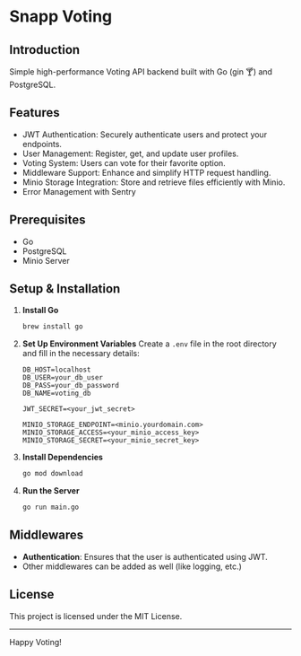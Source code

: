 # Snapp Voting

## Introduction 
Simple high-performance Voting API backend built with Go (gin 🍸) and PostgreSQL.

## Features
- JWT Authentication: Securely authenticate users and protect your endpoints.
- User Management: Register, get, and update user profiles.
- Voting System: Users can vote for their favorite option.
- Middleware Support: Enhance and simplify HTTP request handling.
- Minio Storage Integration: Store and retrieve files efficiently with Minio.
- Error Management with Sentry

## Prerequisites
- Go 
- PostgreSQL 
- Minio Server

## Setup & Installation

1. **Install Go**
   ```bash
   brew install go
   ```

2. **Set Up Environment Variables**
   Create a `.env` file in the root directory and fill in the necessary details:
   ```
   DB_HOST=localhost
   DB_USER=your_db_user
   DB_PASS=your_db_password
   DB_NAME=voting_db
   
   JWT_SECRET=<your_jwt_secret>
   
   MINIO_STORAGE_ENDPOINT=<minio.yourdomain.com>
   MINIO_STORAGE_ACCESS=<your_minio_access_key>
   MINIO_STORAGE_SECRET=<your_minio_secret_key>
   ```

3. **Install Dependencies**
   ```bash
   go mod download
   ```

4. **Run the Server**
   ```bash
   go run main.go
   ```


## Middlewares
- **Authentication**: Ensures that the user is authenticated using JWT.
- Other middlewares can be added as well (like logging, etc.)

## License
This project is licensed under the MIT License.


---

Happy Voting!